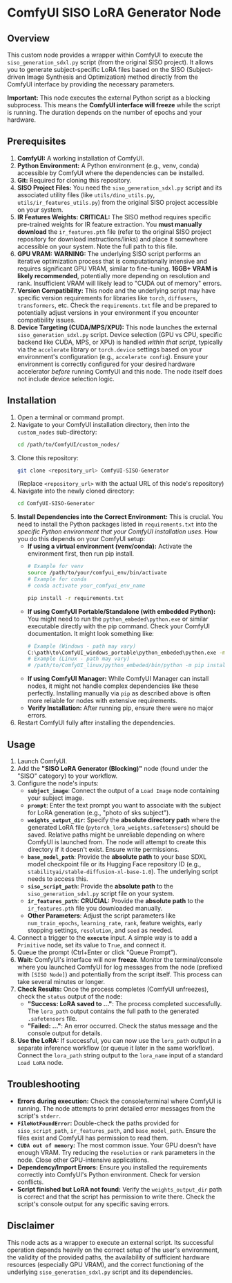 # ComfyUI SISO LoRA Generator Node

## Overview

This custom node provides a wrapper within ComfyUI to execute the `siso_generation_sdxl.py` script (from the original SISO project). It allows you to generate subject-specific LoRA files based on the SISO (Subject-driven Image Synthesis and Optimization) method directly from the ComfyUI interface by providing the necessary parameters.

**Important:** This node executes the external Python script as a blocking subprocess. This means the **ComfyUI interface will freeze** while the script is running. The duration depends on the number of epochs and your hardware.

## Prerequisites

1.  **ComfyUI:** A working installation of ComfyUI.
2.  **Python Environment:** A Python environment (e.g., venv, conda) accessible by ComfyUI where the dependencies can be installed.
3.  **Git:** Required for cloning this repository.
4.  **SISO Project Files:** You need the `siso_generation_sdxl.py` script and its associated utility files (like `utils/dino_utils.py`, `utils/ir_features_utils.py`) from the original SISO project accessible on your system.
5.  **IR Features Weights:** **CRITICAL:** The SISO method requires specific pre-trained weights for IR feature extraction. You **must manually download** the `ir_features.pth` file (refer to the original SISO project repository for download instructions/links) and place it somewhere accessible on your system. Note the full path to this file.
6.  **GPU VRAM:** **WARNING:** The underlying SISO script performs an iterative optimization process that is computationally intensive and requires significant GPU VRAM, similar to fine-tuning. **16GB+ VRAM is likely recommended**, potentially more depending on resolution and rank. Insufficient VRAM will likely lead to "CUDA out of memory" errors.
7.  **Version Compatibility:** This node and the underlying script may have specific version requirements for libraries like `torch`, `diffusers`, `transformers`, etc. Check the `requirements.txt` file and be prepared to potentially adjust versions in your environment if you encounter compatibility issues.
8.  **Device Targeting (CUDA/MPS/XPU):** This node launches the external `siso_generation_sdxl.py` script. Device selection (GPU vs CPU, specific backend like CUDA, MPS, or XPU) is handled *within that script*, typically via the `accelerate` library or `torch.device` settings based on your environment's configuration (e.g., `accelerate config`). Ensure your environment is correctly configured for your desired hardware accelerator *before* running ComfyUI and this node. The node itself does not include device selection logic.

## Installation

1.  Open a terminal or command prompt.
2.  Navigate to your ComfyUI installation directory, then into the `custom_nodes` sub-directory:
    ```bash
    cd /path/to/ComfyUI/custom_nodes/
    ```
3.  Clone this repository:
    ```bash
    git clone <repository_url> ComfyUI-SISO-Generator
    ```
    (Replace `<repository_url>` with the actual URL of this node's repository)
4.  Navigate into the newly cloned directory:
    ```bash
    cd ComfyUI-SISO-Generator
    ```
5.  **Install Dependencies into the Correct Environment:** This is crucial. You need to install the Python packages listed in `requirements.txt` into the *specific Python environment that your ComfyUI installation uses*. How you do this depends on your ComfyUI setup:
    *   **If using a virtual environment (venv/conda):** Activate the environment first, then run pip install.
        ```bash
        # Example for venv
        source /path/to/your/comfyui_env/bin/activate
        # Example for conda
        # conda activate your_comfyui_env_name
        
        pip install -r requirements.txt
        ```
    *   **If using ComfyUI Portable/Standalone (with embedded Python):** You might need to run the `python_embeded\python.exe` or similar executable directly with the pip command. Check your ComfyUI documentation. It might look something like:
        ```bash
        # Example (Windows - path may vary)
        C:\path\to\ComfyUI_windows_portable\python_embeded\python.exe -m pip install -r requirements.txt
        # Example (Linux - path may vary)
        # /path/to/ComfyUI_linux/python_embeded/bin/python -m pip install -r requirements.txt
        ```
    *   **If using ComfyUI Manager:** While ComfyUI Manager can install nodes, it might not handle complex dependencies like these perfectly. Installing manually via `pip` as described above is often more reliable for nodes with extensive requirements.
    *   **Verify Installation:** After running pip, ensure there were no major errors.
6.  Restart ComfyUI fully after installing the dependencies.

## Usage

1.  Launch ComfyUI.
2.  Add the **"SISO LoRA Generator (Blocking)"** node (found under the "SISO" category) to your workflow.
3.  Configure the node's inputs:
    *   **`subject_image`**: Connect the output of a `Load Image` node containing your subject image.
    *   **`prompt`**: Enter the text prompt you want to associate with the subject for LoRA generation (e.g., "photo of sks subject").
    *   **`weights_output_dir`**: Specify the **absolute directory path** where the generated LoRA file (`pytorch_lora_weights.safetensors`) should be saved. Relative paths might be unreliable depending on where ComfyUI is launched from. The node will attempt to create this directory if it doesn't exist. Ensure write permissions.
    *   **`base_model_path`**: Provide the **absolute path** to your base SDXL model checkpoint file or its Hugging Face repository ID (e.g., `stabilityai/stable-diffusion-xl-base-1.0`). The underlying script needs to access this.
    *   **`siso_script_path`**: Provide the **absolute path** to the `siso_generation_sdxl.py` script file on your system.
    *   **`ir_features_path`**: **CRUCIAL:** Provide the **absolute path** to the `ir_features.pth` file you downloaded manually.
    *   **Other Parameters**: Adjust the script parameters like `num_train_epochs`, `learning_rate`, `rank`, feature weights, early stopping settings, `resolution`, and `seed` as needed.
4.  Connect a trigger to the **`execute`** input. A simple way is to add a `Primitive` node, set its value to `True`, and connect it.
5.  Queue the prompt (Ctrl+Enter or click "Queue Prompt").
6.  **Wait:** ComfyUI's interface will now **freeze**. Monitor the terminal/console where you launched ComfyUI for log messages from the node (prefixed with `[SISO Node]`) and potentially from the script itself. This process can take several minutes or longer.
7.  **Check Results:** Once the process completes (ComfyUI unfreezes), check the `status` output of the node:
    *   **"Success: LoRA saved to ..."**: The process completed successfully. The `lora_path` output contains the full path to the generated `.safetensors` file.
    *   **"Failed: ..."**: An error occurred. Check the status message and the console output for details.
8.  **Use the LoRA:** If successful, you can now use the `lora_path` output in a separate inference workflow (or queue it later in the same workflow). Connect the `lora_path` string output to the `lora_name` input of a standard `Load LoRA` node.

## Troubleshooting

*   **Errors during execution:** Check the console/terminal where ComfyUI is running. The node attempts to print detailed error messages from the script's `stderr`.
*   **`FileNotFoundError`:** Double-check the paths provided for `siso_script_path`, `ir_features_path`, and `base_model_path`. Ensure the files exist and ComfyUI has permission to read them.
*   **`CUDA out of memory`:** The most common issue. Your GPU doesn't have enough VRAM. Try reducing the `resolution` or `rank` parameters in the node. Close other GPU-intensive applications.
*   **Dependency/Import Errors:** Ensure you installed the requirements correctly into ComfyUI's Python environment. Check for version conflicts.
*   **Script finished but LoRA not found:** Verify the `weights_output_dir` path is correct and that the script has permission to write there. Check the script's console output for any specific saving errors.

## Disclaimer

This node acts as a wrapper to execute an external script. Its successful operation depends heavily on the correct setup of the user's environment, the validity of the provided paths, the availability of sufficient hardware resources (especially GPU VRAM), and the correct functioning of the underlying `siso_generation_sdxl.py` script and its dependencies.